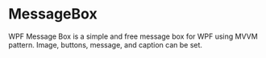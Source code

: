 # MessageBox
WPF Message Box is a simple and free message box for WPF using MVVM pattern. Image, buttons, message, and caption can be set.
